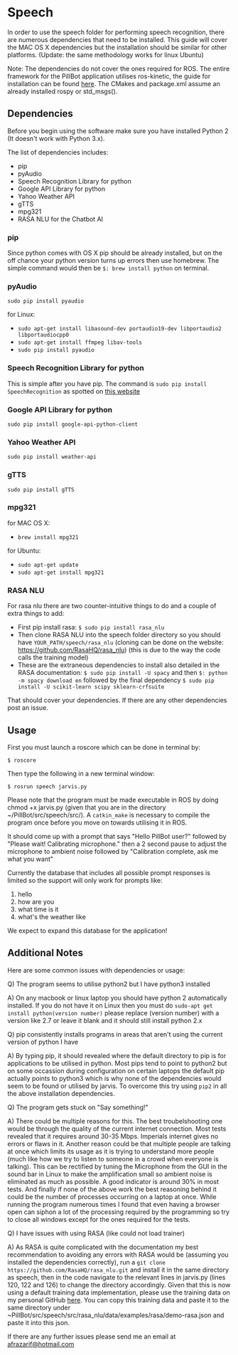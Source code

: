 
# Speech

In order to use the speech folder for performing speech recognition, there are numerous dependencies that need to be installed. This guide will cover the MAC OS X dependencies but the installation should be similar for other platforms. (Update: the same methodology works for linux Ubuntu)

Note: The dependencies do not cover the ones required for ROS. The entire framework for the PillBot application utilises ros-kinetic, the guide for installation can be found [here](http://wiki.ros.org/kinetic/Installation/Ubuntu). The CMakes and package.xml assume an already installed rospy or std\_msgs(). 

## Dependencies

Before you begin using the software make sure you have installed Python 2 (It doesn't work with Python 3.x).

The list of dependencies includes:

- pip
- pyAudio
- Speech Recognition Library for python
- Google API Library for python
- Yahoo Weather API
- gTTS
- mpg321
- RASA NLU for the Chatbot AI

### pip

Since python comes with OS X pip should be already installed, but on the off chance your python version turns up errors then use homebrew. The simple command would then be `$: brew install python` on terminal.

### pyAudio

`sudo pip install pyaudio`

for Linux:

- `sudo apt-get install libasound-dev portaudio19-dev libportaudio2 libportaudiocpp0`
- `sudo apt-get install ffmpeg libav-tools`
- `sudo pip install pyaudio`

### Speech Recognition Library for python

This is simple after you have pip. The command is `sudo pip install SpeechRecognition` as spotted on [this website](https://pythonprogramminglanguage.com/speech-recognition/)

### Google API Library for python

`sudo pip install google-api-python-client`

### Yahoo Weather API

`sudo pip install weather-api`

### gTTS

`sudo pip install gTTS`

### mpg321 

for MAC OS X:

- `brew install mpg321`

for Ubuntu: 

- `sudo apt-get update`
- `sudo apt-get install mpg321`

### RASA NLU

For rasa nlu there are two counter-intuitive things to do and a couple of extra things to add:

- First pip install rasa: `$ sudo pip install rasa_nlu`
- Then clone RASA NLU into the speech folder directory so you should have `YOUR_PATH/speech/rasa_nlu` (cloning can be done on the website: https://github.com/RasaHQ/rasa_nlu) (this is due to the way the code calls the training model) 
- These are the extraneous dependencies to install also detailed in the RASA documentation: `$ sudo pip install -U spacy` and then `$: python -m spacy download en` followed by the final dependency `$ sudo pip install -U scikit-learn scipy sklearn-crfsuite`

That should cover your dependencies. If there are any other dependencies post an issue. 

## Usage

First you must launch a roscore which can be done in terminal by:

`$ roscore `

Then type the following in a new terminal window:

`$ rosrun speech jarvis.py`

Please note that the program must be made executable in ROS by doing chmod +x jarvis.py (given that you are in the directory ~/PillBot/src/speech/src/). A `catkin_make` is necessary to compile the program once before you move on towards utilising it in ROS. 

It should come up with a prompt that says "Hello PillBot user?" followed by "Please wait! Calibrating microphone." then a 2 second pause to adjust the microphone to ambient noise followed by "Calibration complete, ask me what you want" 

Currently the database that includes all possible prompt responses is limited so the support will only work for prompts like:

1. hello
2. how are you
3. what time is it
4. what's the weather like

We expect to expand this database for the application! 

## Additional Notes

Here are some common issues with dependencies or usage:

Q) The program seems to utilise python2 but I have python3 installed

A) On any macbook or linux laptop you should have python 2 automatically installed. If you do not have it on Linux then you must do `sudo-apt get install python(version number)` please replace (version number) with a version like 2.7 or leave it blank and it should still install python 2.x

Q) pip consistently installs programs in areas that aren't using the current version of python I have

A) By typing pip, it should revealed where the default directory to pip is for applications to be utilised in python. Most pips tend to point to python2 but on some occassion during configuration on certain laptops the default pip actually points to python3 which is why none of the dependencies would seem to be found or utilised by jarvis. To overcome this try using `pip2` in all the above installation dependencies. 

Q) The program gets stuck on "Say something!"

A) There could be multiple reasons for this. The best troubelshooting one would be through the quality of the current internet connection. Most tests revealed that it requires around 30-35 Mbps. Imperials internet gives no errors or flaws in it. Another reason could be that multiple people are talking at once which limits its usage as it is trying to understand more people (much like how we try to listen to someone in a crowd when everyone is talking). This can be rectified by tuning the Microphone from the GUI in the sound bar in Linux to make the amplification small so ambient noise is eliminated as much as possible. A good indicator is around 30% in most tests. And finally if none of the above work the best reasoning behind it could be the number of processes occurring on a laptop at once. While running the program numerous times I found that even having a browser open can siphon a lot of the processing required by the programming so try to close all windows except for the ones required for the tests.

Q) I have issues with using RASA (like could not load trainer)

A) As RASA is quite complicated with the documentation my best recommendation to avoiding any errors with RASA would be (assuming you installed the dependencies correctly), run a `git clone https://github.com/RasaHQ/rasa_nlu.git` and install it in the same directory as speech, then in the code navigate to the relevant lines in jarvis.py (lines 120, 122 and 126) to change the directory accordingly. Given that this is now using a default training data implementation, please use the training data on my personal GitHub [here](https://github.com/Afrazinator/rasa_nlu/blob/master/data/examples/rasa/demo-rasa.json). You can copy this training data and paste it to the same directory under ~PillBot/src/speech/src/rasa\_nlu/data/examples/rasa/demo-rasa.json and paste it into this json. 

If there are any further issues please send me an email at afrazarif@hotmail.com
